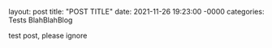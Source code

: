 layout: post
title: "POST TITLE"
date: 2021-11-26 19:23:00 -0000
categories: Tests BlahBlahBlog

test post, please ignore

